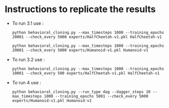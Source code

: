 # Instructions to replicate the results
* To run 3.1 use :

    ``python behavioral_cloning.py --max_timesteps 1000 --training_epochs 20001 --check_every 5000 experts/HalfCheetah-v1.pkl HalfCheetah-v1``

    ``python behavioral_cloning.py --max_timesteps 1000 --training_epochs 20001 --check_every 5000 experts/Humanoid-v1.pkl Humanoid-v1``

* To run 3.2 use :
    
    ``python behavioral_cloning.py --max_timesteps 1000 --training_epochs 10001 --check_every 500 experts/HalfCheetah-v1.pkl HalfCheetah-v1``

* To run 4 use : 

    ``python behavioral_cloning.py --run_type dag --dagger_steps 10 --max_timesteps 1000 --training_epochs 5001 --check_every 5000 experts/Humanoid-v1.pkl Humanoid-v1``
